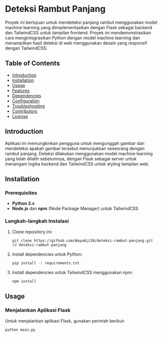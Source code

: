 # Deteksi Rambut Panjang

Proyek ini bertujuan untuk mendeteksi panjang rambut menggunakan model machine learning yang diimplementasikan dengan Flask sebagai backend dan TailwindCSS untuk tampilan frontend. Proyek ini mendemonstrasikan cara mengintegrasikan Python dengan model machine learning dan menampilkan hasil deteksi di web menggunakan desain yang responsif dengan TailwindCSS.

## Table of Contents
- [Introduction](#introduction)
- [Installation](#installation)
- [Usage](#usage)
- [Features](#features)
- [Dependencies](#dependencies)
- [Configuration](#configuration)
- [Troubleshooting](#troubleshooting)
- [Contributors](#contributors)
- [License](#license)

## Introduction

Aplikasi ini memungkinkan pengguna untuk mengunggah gambar dan mendeteksi apakah gambar tersebut menunjukkan seseorang dengan rambut panjang. Deteksi dilakukan menggunakan model machine learning yang telah dilatih sebelumnya, dengan Flask sebagai server untuk menangani logika backend dan TailwindCSS untuk styling tampilan web.

## Installation

### Prerequisites
- **Python 3.x**
- **Node.js** dan **npm** (Node Package Manager) untuk TailwindCSS

### Langkah-langkah Instalasi

1. Clone repository ini:
    ```bash
    git clone https://github.com/WayuAji30/deteksi-rambut-panjang.git
    cd deteksi-rambut-panjang
    ```

2. Install dependencies untuk Python:
    ```bash
    pip install -r requirements.txt
    ```

3. Install dependencies untuk TailwindCSS menggunakan npm:
    ```bash
    npm install
    ```

## Usage

### Menjalankan Aplikasi Flask

Untuk menjalankan aplikasi Flask, gunakan perintah berikut:
```bash
python main.py
